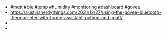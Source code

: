- #mqtt #ble #temp #humidity #monitoring #dashboard #govee
- https://austinsnerdythings.com/2021/12/27/using-the-govee-bluetooth-thermometer-with-home-assistant-python-and-mqtt/
-
-